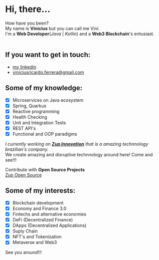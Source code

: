# Hi, there...

How have you been?</br>
My name is **Vinícius** but you can call me Vini.</br>
I'm a **Web Developer**(_Java_ | _Kotlin_) and a **Web3 Blockchain**'s entusiast.</br></br>

## If you want to get in touch:

- [my linkedin](https://www.linkedin.com/in/vinicius-ricardo/)
- viniciusricardo.ferrera@gmail.com

## Some of my knowledge:

- [x] Microservices on Java ecosystem
- [x] Spring, Quarkus
- [x] Reactive programming
- [x] Health Checking
- [x] Unit and Integration Tests
- [x] REST API's
- [x] Functional and OOP paradigms

_I currently working on **[Zup Innovation](https://www.zup.com.br/)** that is a amazing technnology brazilian's company._</br>
We create amazing and disruptive technnology around here! Come and see!!!

Contribute with **Open Source Projects**</br>
[Zup Open Source](https://github.com/ZupIT)


## Some of my interests:

- [x] Blockchain development
- [x] Economy and Finance 3.0
- [x] Fintechs and alternative economies
- [x] DeFi (Decentralized Finance)
- [x] DApps (Decentralized Applications)
- [x] Suply Chain
- [x] NFT's and Tokenization
- [x] Metaverse and Web3

See you around!!!
